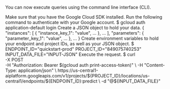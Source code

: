 You can now execute queries using the command line interface (CLI).

Make sure that you have the Google Cloud SDK  installed.
Run the following command to authenticate with your Google account.
$
gcloud auth application-default login
Create a JSON object to hold your data.
{
  "instances": [
    { "instance_key_1": "value", ... }, ...
  ],
  "parameters": { "parameter_key_1": "value", ... }, ...
}
Create environment variables to hold your endpoint and project IDs, as well as your JSON object.
$
ENDPOINT_ID="quickstart-prod"
PROJECT_ID="849075740253"
INPUT_DATA_FILE="INPUT-JSON"
Execute the request.
$
curl \
-X POST \
-H "Authorization: Bearer $(gcloud auth print-access-token)" \
-H "Content-Type: application/json" \
https://us-central1-aiplatform.googleapis.com/v1/projects/${PROJECT_ID}/locations/us-central1/endpoints/${ENDPOINT_ID}:predict \
-d "@${INPUT_DATA_FILE}"
